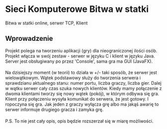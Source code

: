 # Sieci Komputerowe Bitwa w statki
Bitwa w statki online, serwer TCP, Klient

## Wprowadzenie

Projekt polega na tworzeniu aplikacji (gry) dla nieograniczonej ilości osób.
Projekt włącza w swój zestaw - serwer w języku C i klient w języku Java. Server jest
obsługiwany po przez 'Console', sama gra ma GUI (JavaFX).
####
Na dzisiejszy moment (w teorii) to działa w +/- taki sposób, że 
serwer jest wielowątkowym. Wątek podstawowy służy do tworzenia serwera i sprawdzianu aktualnego stanu: numer portu, liczba graczy, liczba gier. 
Dalej w wątku serwer cały czas szuka nowych klientów. 
Kiedy mamy połączenie z dwoma klientami tworzy się nowy wątek (pokój), w którym odbywa się gra. 
Klient przy połączeniu wysyła komunikat do serwera, że jest gotowy. I ropoczyna się gra.
Jak jeden z graczy wyłącza grę albo ma jakąś awarię to serwer informuje drugiego gracza i zamyka grę.
####
P.S. To nie jest cały opis, opis będzie rozszerzał się w miarę możliwości.
